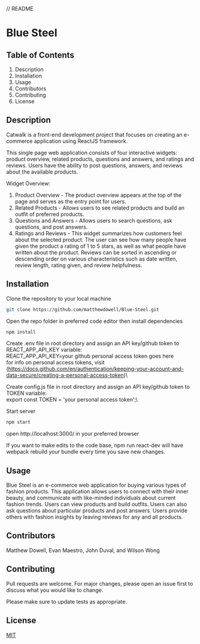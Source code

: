 // README

# Blue Steel

## Table of Contents
  1. Description
  2. Installation
  3. Usage
  4. Contributors
  5. Contributing
  6. License

## Description

Catwalk is a front-end development project that focuses on creating an e-commerce application using ReactJS framework.

This single page web application consists of four interactive widgets: product overview, related products, questions and answers, and ratings and reviews. Users have the ability to post questions, answers, and reviews about the available products. 

Widget Overview:
  1. Product Overview - The product overview appears at the top of the page and serves as the entry point for users. 
  2. Related Products - Allows users to see related products and build an outfit of preferred products.
  3. Questions and Answers - Allows users to search questions, ask questions, and post answers.
  4. Ratings and Reviews - This widget summarizes how customers feel about the selected product. The user can see how many people have given the product a rating of 1 to 5 stars, as well as what people have written about the product. Reviews can be sorted in ascending or descending order on various characteristics such as date written, review length, rating given, and review helpfulness. 

## Installation

Clone the repository to your local machine
```bash
git clone https://github.com/matthewdowell/Blue-Steel.git
```

Open the repo folder in preferred code editor then install dependencies
```bash
npm install
```
Create .env file in root directory and assign an API key/github token to REACT_APP_API_KEY variable:\
  REACT_APP_API_KEY=your github personal access token goes here\
  for info on personal access tokens, visit (https://docs.github.com/en/authentication/keeping-your-account-and-data-secure/creating-a-personal-access-token)\

Create config.js file in root directory and assign an API key/github token to TOKEN variable:\
  export const TOKEN = 'your personal access token';\

Start server
```bash
npm start
```
open http://localhost:3000/ in your preferred browser

If you want to make edits to the code base, npm run react-dev will have webpack rebuild your bundle every time you save new changes. 

## Usage

Blue Steel is an e-commerce web application for buying various types of fashion products.  This application allows users to connect with their inner beauty, and communicate with like-minded individuals about current fashion trends.  Users can view products and build outfits. Users can also ask questions about particular products and post answers.  Users provide others with fashion insights by leaving reviews for any and all products.

## Contributors

Matthew Dowell, Evan Maestro, John Duval, and Wilson Wong

## Contributing
Pull requests are welcome. For major changes, please open an issue first to discuss what you would like to change.

Please make sure to update tests as appropriate.

## License
[MIT](https://choosealicense.com/licenses/mit/)
